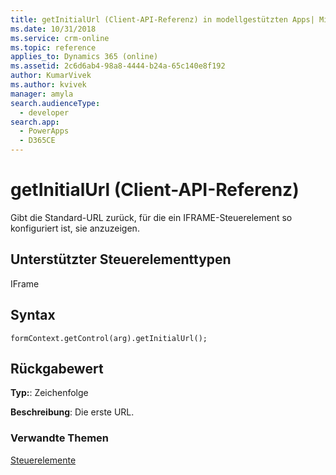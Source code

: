 ```yaml
---
title: getInitialUrl (Client-API-Referenz) in modellgestützten Apps| MicrosoftDocs
ms.date: 10/31/2018
ms.service: crm-online
ms.topic: reference
applies_to: Dynamics 365 (online)
ms.assetid: 2c6d6ab4-98a8-4444-b24a-65c140e8f192
author: KumarVivek
ms.author: kvivek
manager: amyla
search.audienceType:
  - developer
search.app:
  - PowerApps
  - D365CE
---
```

# <a name="getinitialurl-client-api-reference"></a>getInitialUrl (Client-API-Referenz)



Gibt die Standard-URL zurück, für die ein IFRAME-Steuerelement so konfiguriert ist, sie anzuzeigen. 

## <a name="control-types-supported"></a>Unterstützter Steuerelementtypen

IFrame

## <a name="syntax"></a>Syntax

`formContext.getControl(arg).getInitialUrl();`

## <a name="return-value"></a>Rückgabewert

**Typ:**: Zeichenfolge

**Beschreibung**: Die erste URL.

### <a name="related-topics"></a>Verwandte Themen

[Steuerelemente](../controls.md)

